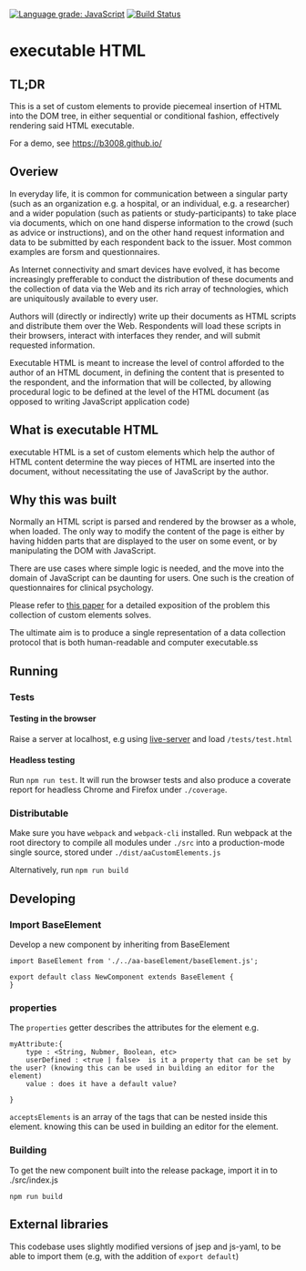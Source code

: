 [![Language grade: JavaScript](https://img.shields.io/lgtm/grade/javascript/g/b3008/executable_HTML.svg?logo=lgtm&logoWidth=18)](https://lgtm.com/projects/g/b3008/executable_HTML/context:javascript)
[![Build Status](https://travis-ci.com/b3008/executable_HTML.svg?branch=master)](https://travis-ci.com/b3008/executable_HTML)

# executable HTML

## TL;DR
This is a set of custom elements to provide piecemeal insertion of HTML into the DOM tree, in either sequential or conditional fashion, effectively rendering said HTML executable.

For a demo, see https://b3008.github.io/


## Overiew

In everyday life, it is common for communication between a singular party (such as an organization e.g. a hospital, or an individual, e.g. a researcher) and a wider population (such as patients or study-participants) to take place via documents, which on one hand disperse information to the crowd (such as advice or instructions), and on the other hand request information and data to be submitted by each respondent back to the issuer. Most common examples are forsm and questionnaires.

As Internet connectivity and smart devices have evolved, it has become increasingly prefferable to conduct the distribution of these documents and the collection of data via the Web and its rich array of technologies, which are uniquitously available to every user.

Authors will (directly or indirectly) write up their documents as HTML scripts and distribute them over the Web. Respondents will load these scripts in their browsers, interact with interfaces they render, and will submit requested information.

Executable HTML is meant to increase the level of control afforded to the author of an HTML document, in defining the content that is presented to the respondent, and the information that will be collected, by allowing procedural logic to be defined at the level of the HTML document (as opposed to writing JavaScript application code)




## What is executable HTML

executable HTML is a set of custom elements which help the author of HTML content determine the way pieces of HTML are inserted into the document, without necessitating the use of JavaScript by the author.












## Why this was built

Normally an HTML script is parsed and rendered by the browser as a whole, when loaded. The only way to modify the content of the page is either by having hidden parts that are displayed to the user on some event, or by manipulating the DOM with JavaScript. 

There are use cases where simple logic is needed, and the move into the domain of JavaScript can be daunting for users. One such is the creation of questionnaires for clinical psychology.

Please refer to [this paper](https://link.springer.com/article/10.3758/s13428-018-1148-y) for a detailed exposition of the problem this collection of custom elements solves.

The ultimate aim is to produce a single representation of a data collection protocol that is both human-readable and computer executable.ss



## Running

### Tests

#### Testing in the browser
Raise a server at localhost, e.g using
[live-server](https://www.npmjs.com/package/live-server) and load `/tests/test.html`

#### Headless testing
Run `npm run test`. It will run the browser tests and also produce a coverate report for headless Chrome and Firefox under `./coverage`.

### Distributable
Make sure you have `webpack` and `webpack-cli` installed. Run webpack at the root directory to compile all modules under `./src` into a production-mode single source, stored under `./dist/aaCustomElements.js`

Alternatively, run `npm run build`


<!--
```
<b>my html</b>
```
-->

## Developing



### Import BaseElement

Develop a new component by inheriting from BaseElement

```
import BaseElement from './../aa-baseElement/baseElement.js';

export default class NewComponent extends BaseElement {
}
```

### properties

The `properties` getter describes the attributes for the element e.g.

```
myAttribute:{
    type : <String, Nubmer, Boolean, etc>
    userDefined : <true | false>  is it a property that can be set by the user? (knowing this can be used in building an editor for the element)
    value : does it have a default value?

}   
```

`acceptsElements` is an array of the tags that can be nested inside this element. knowing this can be used in building an editor for the element.





### Building

To get the new component built into the release package, import it in to ./src/index.js

``npm run build``

## External libraries

This codebase uses slightly modified versions of jsep and js-yaml, to be able to import them (e.g, with the addition of `export default`)
